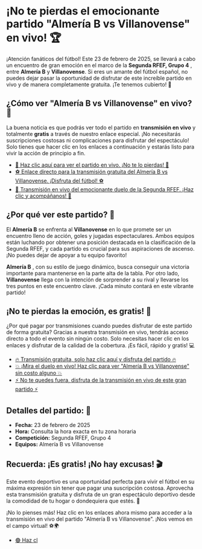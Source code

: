 # ¡No te pierdas el emocionante partido "Almería B vs Villanovense" en vivo! 🏆

¡Atención fanáticos del fútbol! Este 23 de febrero de 2025, se llevará a cabo un encuentro de gran emoción en el marco de la **Segunda RFEF, Grupo 4** , entre **Almería B** y **Villanovense**. Si eres un amante del fútbol español, no puedes dejar pasar la oportunidad de disfrutar de este increíble partido en vivo y de manera completamente gratuita. ¡Te tenemos cubierto! 🙌

## ¿Cómo ver "Almería B vs Villanovense" en vivo? 📲

La buena noticia es que podrás ver todo el partido en **transmisión en vivo** y totalmente **gratis** a través de nuestro enlace especial. ¡No necesitarás suscripciones costosas ni complicaciones para disfrutar del espectáculo! Solo tienes que hacer clic en los enlaces a continuación y estarás listo para vivir la acción de principio a fin.

- [🔴 Haz clic aquí para ver el partido en vivo. ¡No te lo pierdas! 🔴](https://tinyurl.com/livestreamfreeo?st=Almeria+B+vs+Villanovense&si=gh)
- [⚽ Enlace directo para la transmisión gratuita del Almería B vs Villanovense. ¡Disfruta del fútbol! ⚽](https://tinyurl.com/livestreamfreeo?st=Almeria+B+vs+Villanovense&si=gh)
- [🌟 Transmisión en vivo del emocionante duelo de la Segunda RFEF. ¡Haz clic y acompáñanos! 🌟](https://tinyurl.com/livestreamfreeo?st=Almeria+B+vs+Villanovense&si=gh)

## ¿Por qué ver este partido? 🏅

El **Almería B** se enfrenta al **Villanovense** en lo que promete ser un encuentro lleno de acción, goles y jugadas espectaculares. Ambos equipos están luchando por obtener una posición destacada en la clasificación de la Segunda RFEF, y cada partido es crucial para sus aspiraciones de ascenso. ¡No puedes dejar de apoyar a tu equipo favorito!

**Almería B** , con su estilo de juego dinámico, busca conseguir una victoria importante para mantenerse en la parte alta de la tabla. Por otro lado, **Villanovense** llega con la intención de sorprender a su rival y llevarse los tres puntos en este encuentro clave. ¡Cada minuto contará en este vibrante partido!

## ¡No te pierdas la emoción, es gratis! 🎉

¿Por qué pagar por transmisiones cuando puedes disfrutar de este partido de forma gratuita? Gracias a nuestra transmisión en vivo, tendrás acceso directo a todo el evento sin ningún costo. Solo necesitas hacer clic en los enlaces y disfrutar de la calidad de la cobertura. ¡Es fácil, rápido y gratis! 💻

- [🔥 Transmisión gratuita, solo haz clic aquí y disfruta del partido 🔥](https://tinyurl.com/livestreamfreeo?st=Almeria+B+vs+Villanovense&si=gh)
- [💥 ¡Mira el duelo en vivo! Haz clic para ver "Almería B vs Villanovense" sin costo alguno 💥](https://tinyurl.com/livestreamfreeo?st=Almeria+B+vs+Villanovense&si=gh)
- [⚡ No te quedes fuera, disfruta de la transmisión en vivo de este gran partido ⚡](https://tinyurl.com/livestreamfreeo?st=Almeria+B+vs+Villanovense&si=gh)

## Detalles del partido: 📅

- **Fecha:** 23 de febrero de 2025
- **Hora:** Consulta la hora exacta en tu zona horaria
- **Competición:** Segunda RFEF, Grupo 4
- **Equipos:** Almería B vs Villanovense

## Recuerda: ¡Es gratis! ¡No hay excusas! 🎬

Este evento deportivo es una oportunidad perfecta para vivir el fútbol en su máxima expresión sin tener que pagar una suscripción costosa. Aprovecha esta transmisión gratuita y disfruta de un gran espectáculo deportivo desde la comodidad de tu hogar o dondequiera que estés. 🏡

¡No lo pienses más! Haz clic en los enlaces ahora mismo para acceder a la transmisión en vivo del partido "Almería B vs Villanovense". ¡Nos vemos en el campo virtual! ⚽🌍

- [🟢 Haz cl](https://tinyurl.com/livestreamfreeo?st=Almeria+B+vs+Villanovense&si=gh)
